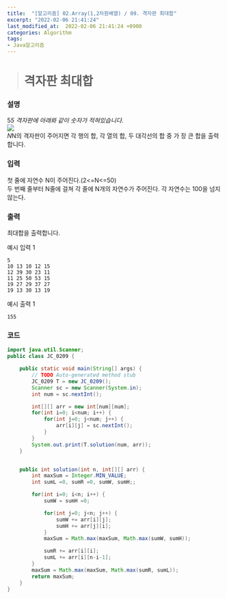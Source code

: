```yaml
---
title:  "[알고리즘] 02.Array(1,2차원배열) / 09. 격자판 최대합"
excerpt: "2022-02-06 21:41:24"
last_modified_at:  2022-02-06 21:41:24 +0900
categories: Algorithm
tags:
- Java알고리즘
---
```


># 격자판 최대합  

### 설명  

5*5 격자판에 아래롸 같이 숫자가 적혀있습니다.  
![](https://cote.inflearn.com/public/upload/4897574b00.jpg)  
N*N의 격자판이 주어지면 각 행의 합, 각 열의 합, 두 대각선의 합 중 가 장 큰 합을 출력합니다.  


### 입력  

첫 줄에 자연수 N이 주어진다.(2<=N<=50)  
두 번째 줄부터 N줄에 걸쳐 각 줄에 N개의 자연수가 주어진다. 각 자연수는 100을 넘지 않는다.  


### 출력  

최대합을 출력합니다.   


예시 입력 1   
```
5
10 13 10 12 15
12 39 30 23 11
11 25 50 53 15
19 27 29 37 27
19 13 30 13 19
```
예시 출력 1  
```
155
```


### 코드  

```java
import java.util.Scanner;
public class JC_0209 {

	public static void main(String[] args) {
		// TODO Auto-generated method stub
		JC_0209 T = new JC_0209();
		Scanner sc = new Scanner(System.in);
		int num = sc.nextInt();

		int[][] arr = new int[num][num];
		for(int i=0; i<num; i++) {
			for(int j=0; j<num; j++) {
				arr[i][j] = sc.nextInt();
			}
		}
		System.out.print(T.solution(num, arr));
	}


	public int solution(int n, int[][] arr) {
		int maxSum = Integer.MIN_VALUE;
		int sumL =0, sumR =0, sumW, sumH;;

		for(int i=0; i<n; i++) {
			sumW = sumH =0;

			for(int j=0; j<n; j++) {
				sumW += arr[i][j];
				sumH += arr[j][i];
			}
			maxSum = Math.max(maxSum, Math.max(sumW, sumH));

			sumR += arr[i][i];
			sumL += arr[i][n-i-1];
		}
		maxSum = Math.max(maxSum, Math.max(sumR, sumL));
		return maxSum;
	}
}
```

